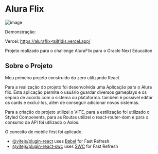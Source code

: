 # Alura Flix
![image](https://github.com/user-attachments/assets/41993d9e-945d-4ac1-97a8-38cca44fef9b)


Demonstração: 

Vercel: https://aluraflix-tsilfidis.vercel.app/

 Projeto realizado para o challenge AluraFlix para o Oracle Next Education

## Sobre o Projeto

Meu primeiro projeto construido do zero utilizando React.

Para a realização do projeto foi desenvolvida uma Aplicação para o Alura flix. Esta aplicação permite o usuário guardar diversos gameplays e os separa de acordo com o sistema ou plataforma. também é possivel editar os cards e excluí-los, além de conseguir adicionar novos sistemas.

Para a criação do projeto utilizei o VITE, para a estilização foi utilizado o Styled Components, para as Routas utilizei o react-router-dom e para o consumo da API foi utilizado o Axios.

 O conceito de mobile first foi aplicado.

- [@vitejs/plugin-react](https://github.com/vitejs/vite-plugin-react/blob/main/packages/plugin-react/README.md) uses [Babel](https://babeljs.io/) for Fast Refresh
- [@vitejs/plugin-react-swc](https://github.com/vitejs/vite-plugin-react-swc) uses [SWC](https://swc.rs/) for Fast Refresh
